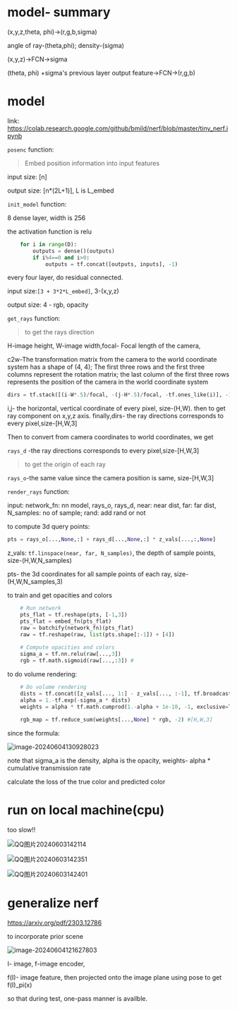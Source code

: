 # model- summary

 (x,y,z,theta, phi)->(r,g,b,sigma)

angle of ray-(theta,phi); density-(sigma)



(x,y,z)->FCN->sigma

(theta, phi) +sigma's previous layer output feature->FCN->(r,g,b)

# model

link: https://colab.research.google.com/github/bmild/nerf/blob/master/tiny_nerf.ipynb

`posenc` function:

> Embed position information into input features

input size: [n]

output size: [n*(2L+1)], L is L_embed



`init_model` function:

8 dense layer, width is 256

the activation function is relu



```python
    for i in range(D):
        outputs = dense()(outputs)
        if i%4==0 and i>0:
            outputs = tf.concat([outputs, inputs], -1)
```

every four layer, do residual connected.



input size:`[3 + 3*2*L_embed]`, 3-(x,y,z) 

output size: 4 - rgb, opacity



`get_rays` function:

> to get the rays direction

H-image height, W-image width,focal- Focal length of the camera,

c2w-The transformation matrix from the camera to the world coordinate system has a shape of (4, 4); The first three rows and the first three columns represent the rotation matrix; the last column of the first three rows represents the position of the camera in the world coordinate system

```python
dirs = tf.stack([(i-W*.5)/focal, -(j-H*.5)/focal, -tf.ones_like(i)], -1)

```

i,j- the horizontal, vertical coordinate of every pixel, size-(H,W). then to get ray component on x,y,z axis. finally,dirs- the ray directions corresponds to every pixel,size-[H,W,3]



Then to convert from camera coordinates to world coordinates, we get

`rays_d` -the ray directions corresponds to every pixel,size-[H,W,3]



> to get the origin of each ray

`rays_o`-the same value since the camera position is same, size-[H,W,3]





`render_rays` function:

input: network_fn: nn model, rays_o, rays_d, near: near dist, far: far dist, N_samples: no of sample; rand: add rand or not



to compute 3d query points:

```python
pts = rays_o[...,None,:] + rays_d[...,None,:] * z_vals[...,:,None]
```

z_vals: `tf.linspace(near, far, N_samples)`, the depth of sample points, size-(H,W,N_samples)

pts- the 3d coordinates for all sample points of each ray, size-(H,W,N_samples,3)



to train and get opacities and colors

```python
    # Run network
    pts_flat = tf.reshape(pts, [-1,3])
    pts_flat = embed_fn(pts_flat)
    raw = batchify(network_fn)(pts_flat)
    raw = tf.reshape(raw, list(pts.shape[:-1]) + [4])
    
    # Compute opacities and colors
    sigma_a = tf.nn.relu(raw[...,3])
    rgb = tf.math.sigmoid(raw[...,:3]) #
```



to do volume rendering:

```python
    # Do volume rendering
    dists = tf.concat([z_vals[..., 1:] - z_vals[..., :-1], tf.broadcast_to([1e10], z_vals[...,:1].shape)], -1) #[H,W,n_samples]
    alpha = 1.-tf.exp(-sigma_a * dists) 
    weights = alpha * tf.math.cumprod(1.-alpha + 1e-10, -1, exclusive=True)
    
    rgb_map = tf.reduce_sum(weights[...,None] * rgb, -2) #[H,W,3]
```

since the formula:

![image-20240604130928023](C:\Users\lllps\AppData\Roaming\Typora\typora-user-images\image-20240604130928023.png)



note that sigma_a is the density, alpha is the opacity, weights- alpha * cumulative transmission rate



calculate the loss of the true color and predicted color

# run on local machine(cpu)

too slow!!

![QQ图片20240603142114](C:\Users\lllps\OneDrive\图片\QQ图片20240603142114.jpg)

![QQ图片20240603142351](C:\Users\lllps\OneDrive\图片\QQ图片20240603142351.jpg)

![QQ图片20240603142401](C:\Users\lllps\OneDrive\图片\QQ图片20240603142401.png)



# generalize nerf

https://arxiv.org/pdf/2303.12786

to incorporate prior scene

![image-20240604121627803](C:\Users\lllps\AppData\Roaming\Typora\typora-user-images\image-20240604121627803.png)

I- image, f-image encoder, 

f(I)- image feature,  then  projected onto the image plane using pose to get f(I)_pi(x)



so that during test, one-pass manner is availble.

